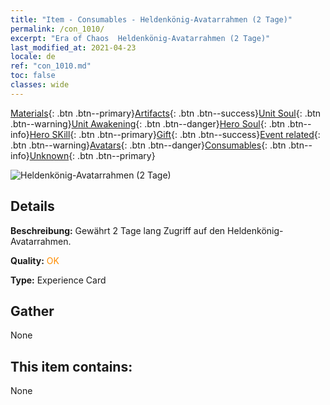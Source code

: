 ```yaml
---
title: "Item - Consumables - Heldenkönig-Avatarrahmen (2 Tage)"
permalink: /con_1010/
excerpt: "Era of Chaos  Heldenkönig-Avatarrahmen (2 Tage)"
last_modified_at: 2021-04-23
locale: de
ref: "con_1010.md"
toc: false
classes: wide
---
```

 [Materials](/ItemsDE/){: .btn .btn--primary}[Artifacts](/ItemsDE/Artifacts/){: .btn .btn--success}[Unit Soul](/ItemsDE/UnitSoul/){: .btn .btn--warning}[Unit Awakening](/ItemsDE/UnitAwakening/){: .btn .btn--danger}[Hero Soul](/ItemsDE/HeroSoul/){: .btn .btn--info}[Hero SKill](/ItemsDE/HeroSkill/){: .btn .btn--primary}[Gift](/ItemsDE/Gift/){: .btn .btn--success}[Event related](/ItemsDE/Events/){: .btn .btn--warning}[Avatars](/ItemsDE/Avatars/){: .btn .btn--danger}[Consumables](/ItemsDE/Consumables/){: .btn .btn--info}[Unknown](/ItemsDE/Unknown/){: .btn .btn--primary}

 ![Heldenkönig-Avatarrahmen (2 Tage)](/images/a/avatarFrame_49.png)

## Details
 **Beschreibung:** Gewährt 2 Tage lang Zugriff auf den Heldenkönig-Avatarrahmen.

 **Quality:** <span style="color: #FF8C00">OK</span>

 **Type:** Experience Card

## Gather

  None

## This item contains:

  None

